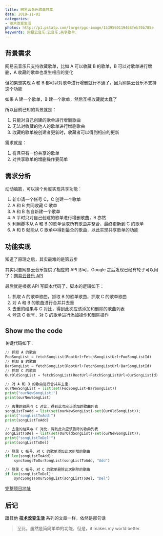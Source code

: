 ```yaml
---
title: 网易云音乐歌单共享
date: 2018-11-01
categories:
- 技术改变生活
photos: http://p1.pstatp.com/large/pgc-image/1539560119468feb70b785e
keywords: 网易云音乐;云音乐;共享歌单;
---
```


## 背景需求
网易云音乐只支持收藏歌单，比如 A 可以收藏 B 的歌单，B 可以对歌单进行增删，A 收藏的歌单也发生相应的变化

但如果想实现 A 和 B 都可以对歌单进行增删就行不通了，因为网易云音乐不支持这个功能

如果 A 建一个歌单，B 建一个歌单，然后互相收藏就太蠢了

所以目前已知的背景就是：

1. 只能对自己创建的歌单进行增删歌曲
2. 无法对收藏的他人的歌单进行增删歌曲
3. 收藏的歌单被创建者更新时，收藏者可以得到相应的更新

需求就是：

1. 有且只有一份共享的歌单
2. 对共享歌单的增删操作要简单

## 需求分析
动动脑筋，可以换个角度实现共享功能：

1. 新申请一个帐号 C，C 创建一个歌单
2. A 和 B 共同收藏 C 歌单
3. A 和 B 各自新建一个歌单
4. A 平时只对自己创建的歌单进行增删歌曲，B 亦然
5. 利用脚本从 A 和 B 的歌单读取所有歌曲并整合，最终更新到 C 的歌单
6. A 和 B 就能从 C 歌单中得到最全的歌曲，以此实现共享歌单的功能

## 功能实现
知道了原理之后，其实最难的是第五步

其实只要网易云音乐提供了相应的 API 即可，Google 之后发现已经有轮子可以用了：[网易云音乐 API](https://github.com/Binaryify/NeteaseCloudMusicApi)

最后就是根据 API 写脚本代码了，脚本的逻辑如下：

1. 抓取 A 的歌单歌曲，抓取 B 的歌单歌曲，抓取 C 的歌单歌曲
2. 对 A 和 B 的歌曲进行合并并去重
3. 去重的结果与 C 对比，得到此次应该添加和删除的歌曲列表
4. 登录 C 帐号，对 C 的歌单进行添加操作和删除操作

## Show me the code
关键代码如下：

```python
// 抓取 A 的歌曲
FooSongList = fetchSongList(RootUrl+FetchSongListUrl+FooSongListId)
// 抓取 B 的歌曲
BarSongList = fetchSongList(RootUrl+FetchSongListUrl+BarSongListId)
// 抓取 C 的歌曲
OurOldSongList = fetchSongList(RootUrl+FetchSongListUrl+OurSongListId)

// 对 A 和 B 的歌曲进行合并并去重
ourNewSongList = list(set(FooSongList+BarSongList))
print("ourNewSongList:")
print(ourNewSongList)

// 去重的结果与 C 对比，得到此次应该添加的歌曲列表
songListToAdd = list(set(ourNewSongList)-set(OurOldSongList));
print("songListToAdd:")
print(songListToAdd)

// 去重的结果与 C 对比，得到此次应该删除的歌曲列表
songListToDel = list(set(OurOldSongList)-set(ourNewSongList));
print("songListToDel:")
print(songListToDel)

// 登录 C 帐号，对 C 的歌单添加此次新增的歌曲
if len(songListToAdd):
	syncSongsToOurSongList(songListToAdd, "Add")

// 登录 C 帐号，对 C 的歌单删除此次删除的歌曲
if len(songListToDel):
	syncSongsToOurSongList(songListToDel, "Del")
```

[完整项目地址](https://github.com/Norcy/ShareNeteaseMusic)

## 后记
跟其他 [__技术改变生活__](https://norcy.github.io/categories/%E6%8A%80%E6%9C%AF%E6%94%B9%E5%8F%98%E7%94%9F%E6%B4%BB/) 系列的文章一样，依然是那句话

> 至此，虽然是简简单单的功能，但是，it makes my world better.
